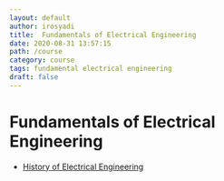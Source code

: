 ```yaml
---
layout: default
author: irosyadi
title:  Fundamentals of Electrical Engineering
date: 2020-08-31 13:57:15
path: /course
category: course
tags: fundamental electrical engineering
draft: false
---
```


# Fundamentals of Electrical Engineering

- [History of Electrical Engineering](https://www.youtube.com/watch?v=NUUeGianTKM)

